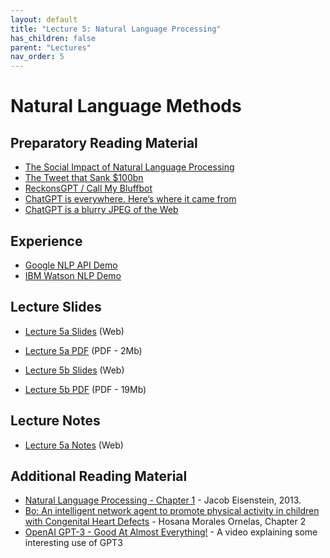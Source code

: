 ```yaml
---
layout: default
title: "Lecture 5: Natural Language Processing"
has_children: false
parent: "Lectures"
nav_order: 5
---
```


# Natural Language Methods

## Preparatory Reading Material

- [The Social Impact of Natural Language Processing](https://aclanthology.org/P16-2096.pdf)
- [The Tweet that Sank $100bn](https://blog.tobiasrevell.com/2023/02/15/box090-the-tweet-that-sank-100bn/)
- [ReckonsGPT / Call My Bluffbot](https://petafloptimism.com/2023/02/19/reckonsgpt-call-my-bluffbot/)
- [ChatGPT is everywhere. Here’s where it came from](https://www.technologyreview.com/2023/02/08/1068068/chatgpt-is-everywhere-heres-where-it-came-from/)
- [ChatGPT is a blurry JPEG of the Web](https://www.newyorker.com/tech/annals-of-technology/chatgpt-is-a-blurry-jpeg-of-the-web)

## Experience

- [Google NLP API Demo](https://cloud.google.com/natural-language#section-2)
- [IBM Watson NLP Demo](https://www.ibm.com/demos/live/natural-language-understanding/self-service/home)

## Lecture Slides

- [Lecture 5a Slides]({{site.baseurl}}/assets/presentations/Lecture-5a/Lecture5a.htm) (Web)
- [Lecture 5a PDF]({{site.baseurl}}/assets/slides/ML4D-L5a-2223.pdf) (PDF - 2Mb)

- [Lecture 5b Slides]({{site.baseurl}}/assets/presentations/Lecture-5b/Lecture5b.htm) (Web)
- [Lecture 5b PDF]({{site.baseurl}}/assets/slides/ML4D-L5b-2223.pdf) (PDF - 19Mb)


## Lecture Notes

- [Lecture 5a Notes]({{site.baseurl}}/assets/notes/Lecture-5a/Lecture-5a) (Web)

## Additional Reading Material

- [Natural Language Processing - Chapter 1](https://github.com/jacobeisenstein/gt-nlp-class/tree/master/notes) - Jacob Eisenstein, 2013.
- [Bo: An intelligent network agent to promote physical activity in children with Congenital Heart Defects](http://resolver.tudelft.nl/uuid:fd895415-c353-41d5-8430-f0a67fd40ad4) - Hosana Morales Ornelas, Chapter 2
- [OpenAI GPT-3 - Good At Almost Everything!](https://www.youtube.com/watch?v=_x9AwxfjxvE) - A video explaining some interesting use of GPT3
